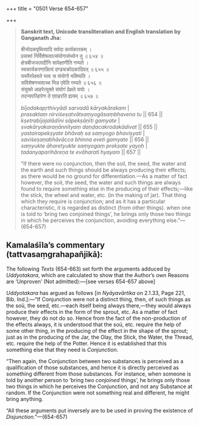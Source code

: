 +++
title = "0501 Verse 654-657"

+++
> **Sanskrit text, Unicode transliteration and English translation by Ganganath Jha:** 
>
> बीजोदकपृथिव्यादि सर्वदा कार्यकारकम् ।  
> प्रसक्तं निर्विशेषत्वात्संयोगासंभवेन तु ॥ ६५४ ॥  
> क्षेत्रबीजजलादीनि सापेक्षाणीति गम्यते ।  
> स्वकार्यकरणान्नित्यं दण्डचक्रोदकादिवत् ॥ ६५५ ॥  
> यस्तैरपेक्ष्यते भावः स संयोगो भविष्यति ।  
> सविशेषणभावाच्च भिन्न एवेति गम्यते ॥ ६५६ ॥  
> संयुक्ते आहरेत्युक्ते संयोगं प्रेक्षते ययोः ।  
> तदन्यपरिहारेण ते एवाहरति ह्ययम् ॥ ६५७ ॥ 
>
> *bījodakapṛthivyādi sarvadā kāryakārakam* \|  
> *prasaktaṃ nirviśeṣatvātsaṃyogāsaṃbhavena tu* \|\| 654 \|\|  
> *kṣetrabījajalādīni sāpekṣāṇīti gamyate* \|  
> *svakāryakaraṇānnityaṃ daṇḍacakrodakādivat* \|\| 655 \|\|  
> *yastairapekṣyate bhāvaḥ sa saṃyogo bhaviṣyati* \|  
> *saviśeṣaṇabhāvācca bhinna eveti gamyate* \|\| 656 \|\|  
> *saṃyukte āharetyukte saṃyogaṃ prekṣate yayoḥ* \|  
> *tadanyaparihāreṇa te evāharati hyayam* \|\| 657 \|\| 
>
> “If there were no conjunction, then the soil, the seed, the water and the earth and such things should be always producing their effects; as there would be no ground for differentiation.—As a matter of fact however, the soil, the seed, the water and such things are always found to require something else in the producing of their effects;—like the stick, the wheel and water, etc. (in the making of jar). That thing which they require is conjunction; and as it has a particular characteristic, it is regarded as distinct (from other things). when one is told to ‘bring two conjoined things’, he brings only those two things in which he perceives the conjunction, avoiding everything else.”—(654-657)



## Kamalaśīla’s commentary (tattvasaṃgrahapañjikā):

The following *Texts* (654-663) set forth the arguments adduced by *Uddyotakara*, which are calculated to show that the Author’s own Reasons are ‘Unproven’ (Not admitted):—[see verses 654-657 above]

*Uddyotakara* has argued as follows [in *Nyāyavārtika* on 2.1.33, Page 221, Bib. Ind.]:—“If Conjunction were not a distinct thing, then, of such things as the soü, the seed, etc.—each itself being always there,—they would always produce their effects in the form of the sprout, etc. As a matter of fact however, they do not do so. Hence from the fact of the non-production of the effects always, it is understood that the soü, etc. require the help of some other thing, in the producing of the effect in the shape of the sprout; just as in the producing of the Jar, the Olay, the Stick, the Water, the Thread, etc. require the help of the Potter. Hence it is established that this something else that they need is *Conjunction*.

“Then again, the Conjunction between two substances is perceived as a qualification of those substances, and hence it is directly perceived as something different from those substances. For instance, when someone is told by another person to ‘bring two *conjoined* things’, he brings only those two things in which he perceives the Conjunction, and not any Substance at random. If the Conjunction were not something real and different, he might bring anything.

“All these arguments put inversely are to be used in proving the existence of *Disjunction*.”—(654-657)


